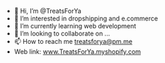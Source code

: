 - 👋 Hi, I’m @TreatsForYa
- 👀 I’m interested in dropshipping and e.commerce
- 🌱 I’m currently learning web development
- 💞️ I’m looking to collaborate on ...
- 📫 How to reach me treatsforya@pm.me
- Web link: www.TreatsForYa.myshopify.com
<!---
TreatsForYa/TreatsForYa is a ✨ special ✨ repository because its `README.md` (this file) appears on your GitHub profile.
You can click the Preview link to take a look at your changes.
--->
